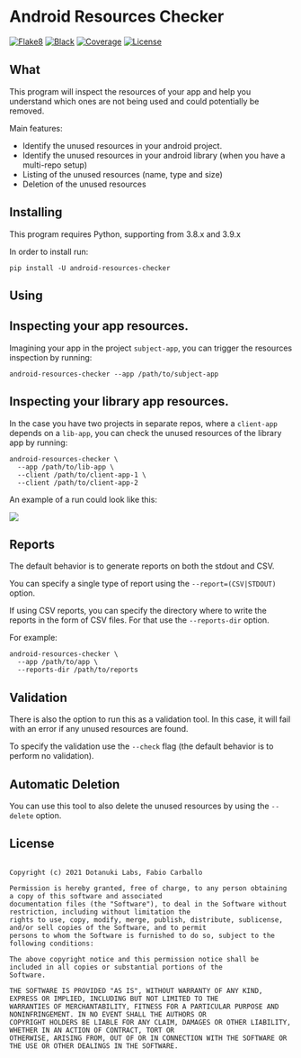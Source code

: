 # Android Resources Checker

[![Flake8](https://img.shields.io/badge/codestyle-flake8-yellow)](https://flake8.pycqa.org/en/latest/)
[![Black](https://img.shields.io/badge/code%20style-black-000000.svg)](https://github.com/psf/black)
[![Coverage](https://codecov.io/gh/fabiocarballo/android-resources-checker/branch/master/graph/badge.svg)](https://codecov.io/gh/fabiocarballo/android-resources-checker)
[![License](https://img.shields.io/github/license/fabiocarballo/android-resources-checker)](https://choosealicense.com/licenses/mit)

## What

This program will inspect the resources of your app and help you understand which ones are not being used and could
potentially be removed.

Main features:

- Identify the unused resources in your android project.
- Identify the unused resources in your android library (when you have a multi-repo setup)
- Listing of the unused resources (name, type and size)
- Deletion of the unused resources

## Installing

This program requires Python, supporting from 3.8.x and 3.9.x

In order to install run:

```shell
pip install -U android-resources-checker
```

## Using

## Inspecting your app resources.

Imagining your app in the project `subject-app`, you can trigger the resources inspection by running:

```shell
android-resources-checker --app /path/to/subject-app
```

## Inspecting your library app resources.

In the case you have two projects in separate repos, where a `client-app` depends on a `lib-app`, you can check the
unused resources of the library app by running:

```shell
android-resources-checker \
  --app /path/to/lib-app \
  --client /path/to/client-app-1 \
  --client /path/to/client-app-2
```

An example of a run could look like this:

![](.github/assets/example-terminal.png)

## Reports

The default behavior is to generate reports on both the stdout and CSV.

You can specify a single type of report using the `--report=(CSV|STDOUT)` option.

If using CSV reports, you can specify the directory where to write the reports in the form of CSV files. For that use
the `--reports-dir` option.

For example:

```shell
android-resources-checker \
  --app /path/to/app \ 
  --reports-dir /path/to/reports
```

## Validation

There is also the option to run this as a validation tool. In this case, it will fail with an error if any unused
resources are found. 

To specify the validation use the `--check` flag (the default behavior is to perform no validation).

## Automatic Deletion

You can use this tool to also delete the unused resources by using the `--delete` option.

## License

```

Copyright (c) 2021 Dotanuki Labs, Fabio Carballo

Permission is hereby granted, free of charge, to any person obtaining a copy of this software and associated
documentation files (the "Software"), to deal in the Software without restriction, including without limitation the
rights to use, copy, modify, merge, publish, distribute, sublicense, and/or sell copies of the Software, and to permit
persons to whom the Software is furnished to do so, subject to the following conditions:

The above copyright notice and this permission notice shall be included in all copies or substantial portions of the
Software.

THE SOFTWARE IS PROVIDED "AS IS", WITHOUT WARRANTY OF ANY KIND, EXPRESS OR IMPLIED, INCLUDING BUT NOT LIMITED TO THE
WARRANTIES OF MERCHANTABILITY, FITNESS FOR A PARTICULAR PURPOSE AND NONINFRINGEMENT. IN NO EVENT SHALL THE AUTHORS OR
COPYRIGHT HOLDERS BE LIABLE FOR ANY CLAIM, DAMAGES OR OTHER LIABILITY, WHETHER IN AN ACTION OF CONTRACT, TORT OR
OTHERWISE, ARISING FROM, OUT OF OR IN CONNECTION WITH THE SOFTWARE OR THE USE OR OTHER DEALINGS IN THE SOFTWARE.

```




